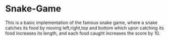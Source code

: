 # Snake-Game
This is a basic implementation of the famous snake game, where a snake catches its food by moving left,right,top and bottom which upon catching its food increases its length, and each food caught increases the score by 10.
